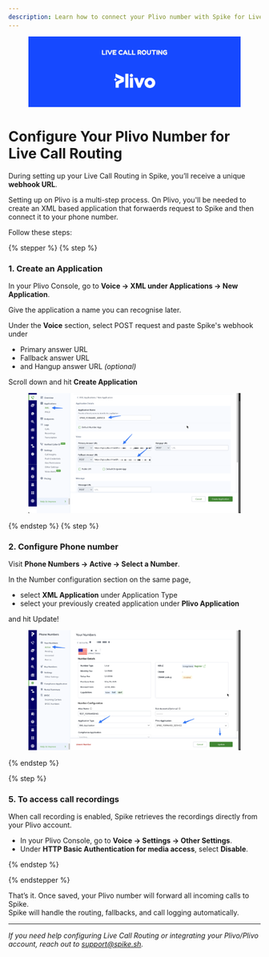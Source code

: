 ```yaml
---
description: Learn how to connect your Plivo number with Spike for Live Call Routing
---
```

<figure><img src="../.gitbook/assets/live-call-routing/plivo-banner.png" alt=""><figcaption></figcaption></figure>

# Configure Your Plivo Number for Live Call Routing
During setting up your Live Call Routing in Spike, you’ll receive a unique **webhook URL**. 

Setting up on Plivo is a multi-step process. On Plivo, you'll be needed to create an XML based application that forwaerds request to Spike and then connect it to your phone number.

Follow these steps:

{% stepper %}
{% step %}
### 1. **Create an Application**  
In your Plivo Console, go to **Voice → XML under Applications → New Application**.

Give the application a name you can recognise later.

Under the **Voice** section, select POST request and paste Spike's webhook under
- Primary answer URL
- Fallback answer URL
- and Hangup answer URL *(optional)*

Scroll down and hit **Create Application**
<figure><img src="../.gitbook/assets/live-call-routing/plivo-settings-1.png" alt=""><figcaption></figcaption></figure>
{% endstep %}
{% step %}

### 2. **Configure Phone number**

Visit **Phone Numbers → Active → Select a Number**.

In the Number configuration section on the same page, 
- select **XML Application** under Application Type
- select your previously created application under **Plivo Application**

and hit Update!
<figure><img src="../.gitbook/assets/live-call-routing/plivo-settings-2.png" alt=""><figcaption></figcaption></figure>

{% endstep %}

{% step %}
### 5. **To access call recordings**
   When call recording is enabled, Spike retrieves the recordings directly from your Plivo account.

   - In your Plivo Console, go to **Voice → Settings → Other Settings**.  
   - Under **HTTP Basic Authentication for media access**, select **Disable**.

{% endstep %}

{% endstepper %}

That’s it. Once saved, your Plivo number will forward all incoming calls to Spike.  
Spike will handle the routing, fallbacks, and call logging automatically.

---

*If you need help configuring Live Call Routing or integrating your Plivo/Plivo account, reach out to [support@spike.sh](mailto:support@spike.sh).*
